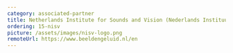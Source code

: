 ```yaml
---
category: associated-partner
title: Netherlands Institute for Sounds and Vision (Nederlands Instituut voor Beeld en Geluid, NISV)
ordering: 15-nisv
picture: /assets/images/nisv-logo.png
remoteUrl: https://www.beeldengeluid.nl/en
---
```

